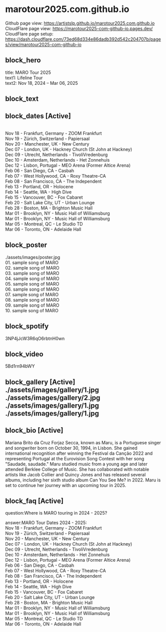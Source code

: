 # marotour2025.com.github.io
Github page view: https://artistslp.github.io/marotour2025.com.github.io<br>CloudFlare page view: https://marotour2025-com-github-io.pages.dev/<br>CloudFlare page setup: https://dash.cloudflare.com/73ed68d334e86dadb392d542c204707b/pages/view/marotour2025-com-github-io
## block_hero
title: MARO Tour 2025<br>text1: Lifeline Tour<br>text2: Nov 18, 2024 – Mar 06, 2025
## block_text

## block_dates [Active]
<br>Nov 18 - Frankfurt, Germany - ZOOM Frankfurt<br>Nov 19 - Zürich, Switzerland - Papiersaal<br>Nov 20 - Manchester, UK - New Century<br>Dec 07 - London, UK - Hackney Church (St John at Hackney)<br>Dec 09 - Utrecht, Netherlands - TivoliVredenburg<br>Dec 10 - Amsterdam, Netherlands - Het Zonnehuis<br>Dec 12 - Lisbon, Portugal - MEO Arena (Former Altice Arena)<br>Feb 06 - San Diego, CA - Casbah<br>Feb 07 - West Hollywood, CA - Roxy Theatre-CA<br>Feb 08 - San Francisco, CA - The Independent<br>Feb 13 - Portland, OR - Holocene<br>Feb 14 - Seattle, WA - High Dive<br>Feb 15 - Vancouver, BC - Fox Cabaret<br>Feb 20 - Salt Lake City, UT - Urban Lounge<br>Feb 28 - Boston, MA - Brighton Music Hall<br>Mar 01 - Brooklyn, NY - Music Hall of Williamsburg<br>Mar 01 - Brooklyn, NY - Music Hall of Williamsburg<br>Mar 05 - Montreal, QC - Le Studio TD<br>Mar 06 - Toronto, ON - Adelaide Hall
## block_poster
./assets/images/poster.jpg<br>01. sample song of MARO<br>02. sample song of MARO<br>03. sample song of MARO<br>04. sample song of MARO<br>05. sample song of MARO<br>06. sample song of MARO<br>07. sample song of MARO<br>08. sample song of MARO<br>09. sample song of MARO<br>10. sample song of MARO
## block_spotify
3NP4jJcW3R6qO6rbtnH0wn
## block_video
5Bd1rn94bWY
## block_gallery [Active]<br>./assets/images/gallery/1.jpg<br>./assets/images/gallery/2.jpg<br>./assets/images/gallery/1.jpg<br>./assets/images/gallery/1.jpg
## block_bio [Active]
Mariana Brito da Cruz Forjaz Secca, known as Maru, is a Portuguese singer and songwriter born on October 30, 1994, in Lisbon. She gained international recognition after winning the Festival da Canção 2022 and representing Portugal at the Eurovision Song Contest with her song "Saudade, saudade." Maru studied music from a young age and later attended Berklee College of Music. She has collaborated with notable artists like Jacob Collier and Quincy Jones and has released several albums, including her sixth studio album Can You See Me? in 2022. Maru is set to continue her journey with an upcoming tour in 2025.
## block_faq [Active]
question:Where is MARO touring in 2024 - 2025?

answer:MARO Tour Dates 2024 - 2025:<br>Nov 18 - Frankfurt, Germany - ZOOM Frankfurt<br>Nov 19 - Zürich, Switzerland - Papiersaal<br>Nov 20 - Manchester, UK - New Century<br>Dec 07 - London, UK - Hackney Church (St John at Hackney)<br>Dec 09 - Utrecht, Netherlands - TivoliVredenburg<br>Dec 10 - Amsterdam, Netherlands - Het Zonnehuis<br>Dec 12 - Lisbon, Portugal - MEO Arena (Former Altice Arena)<br>Feb 06 - San Diego, CA - Casbah<br>Feb 07 - West Hollywood, CA - Roxy Theatre-CA<br>Feb 08 - San Francisco, CA - The Independent<br>Feb 13 - Portland, OR - Holocene<br>Feb 14 - Seattle, WA - High Dive<br>Feb 15 - Vancouver, BC - Fox Cabaret<br>Feb 20 - Salt Lake City, UT - Urban Lounge<br>Feb 28 - Boston, MA - Brighton Music Hall<br>Mar 01 - Brooklyn, NY - Music Hall of Williamsburg<br>Mar 01 - Brooklyn, NY - Music Hall of Williamsburg<br>Mar 05 - Montreal, QC - Le Studio TD<br>Mar 06 - Toronto, ON - Adelaide Hall<br>


